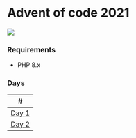 # Advent of code 2021

![](https://img.shields.io/badge/day%20📅-2-blue?style=for-the-badge)


### Requirements
 - PHP 8.x


### Days

| # |
| -----------------------|
|[Day 1](./day1/day1.php)| 
|[Day 2](./day1/day2.php)| 
